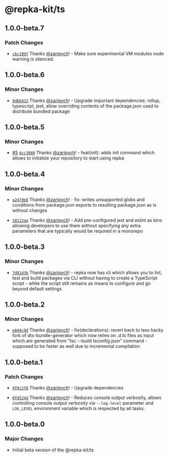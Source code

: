 # @repka-kit/ts

## 1.0.0-beta.7

### Patch Changes

- [`cbc189f`](https://github.com/zaripych/repka/commit/cbc189f5e586bd3455e9139b82132fd93bb7c5fe)
  Thanks [@zaripych](https://github.com/zaripych)! - Make sure experimental VM
  modules node warning is silenced.

## 1.0.0-beta.6

### Minor Changes

- [`9d6b433`](https://github.com/zaripych/repka/commit/9d6b43332d7e6795cd48da6922aa6fdba11c4adf)
  Thanks [@zaripych](https://github.com/zaripych)! - Upgrade important
  dependencies: rollup, typescript, jest, allow overriding contents of the
  package.json used to distribute bundled package

## 1.0.0-beta.5

### Minor Changes

- [#5](https://github.com/zaripych/repka/pull/5)
  [`4cc3889`](https://github.com/zaripych/repka/commit/4cc388912e3e2659bb57dd126f551e85c02b3e83)
  Thanks [@zaripych](https://github.com/zaripych)! - feat(init): adds init
  command which allows to initialize your repository to start using repka

## 1.0.0-beta.4

### Minor Changes

- [`a247db8`](https://github.com/zaripych/repka/commit/a247db8cf8cdd328c053b0e8bc895e5b4b72b8cf)
  Thanks [@zaripych](https://github.com/zaripych)! - fix: writes unsupported
  globs and conditions from package.json exports to resulting package.json as is
  without changes

* [`18112ae`](https://github.com/zaripych/repka/commit/18112ae9a7007069b69fb5ee9fe567ec07cb6fe9)
  Thanks [@zaripych](https://github.com/zaripych)! - Add pre-configured jest and
  eslint as bins allowing developers to use them without specifying any extra
  parameters that are typically would be required in a monorepo

## 1.0.0-beta.3

### Minor Changes

- [`7d81d3b`](https://github.com/zaripych/repka/commit/7d81d3bd924e22165ac034853631e88d8565f7ee)
  Thanks [@zaripych](https://github.com/zaripych)! - repka now has cli which
  allows you to lint, test and build packages via CLI without having to create a
  TypeScript script - while the script still remains as means to configure and
  go beyond default settings

## 1.0.0-beta.2

### Minor Changes

- [`e844c9d`](https://github.com/zaripych/repka/commit/e844c9dc9367067978c59daba502080f2217e6e3)
  Thanks [@zaripych](https://github.com/zaripych)! - fix(declarations): revert
  back to less hacky fork of dts-bundle-generator which now relies on .d.ts
  files as input which are generated from "tsc --build tsconfig.json" command -
  supposed to be faster as well due to incremental compilation

## 1.0.0-beta.1

### Patch Changes

- [`9f9c2f8`](https://github.com/zaripych/repka/commit/9f9c2f83e01d4277537df5bddcae41ca428f5328)
  Thanks [@zaripych](https://github.com/zaripych)! - Upgrade dependencies

* [`0fd524d`](https://github.com/zaripych/repka/commit/0fd524dcb6c72d9d1e7dbd7228f4934a923ce48e)
  Thanks [@zaripych](https://github.com/zaripych)! - Reduces console output
  verbosity, allows controlling console output verbosity via `--log-level`
  parameter and `LOG_LEVEL` environment variable which is respected by all
  tasks.

## 1.0.0-beta.0

### Major Changes

- Initial beta version of the @repka-kit/ts
